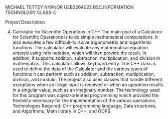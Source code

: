 MICHAEL TETTEY NYANOR
UEB3264022
BSC.INFORMATION TECHNOLOGY
CLASS-C

Project Description

4. Calculator for Scientific Operations in C++
The main goal of a Calculator for Scientific Operations is to do simple 
mathematical computations. It also executes a few difficult-to-solve 
trigonometric and logarithmic functions. The calculator will evaluate any 
mathematical equation entered using infix notation, which will then provide the 
result. In addition, it supports addition, subtraction, multiplication, and division 
in mathematics. This calculator allows keyboard entry. The C++ class is used to 
define the data of the Calculator and the various types of functions it can perform 
such as addition, subtraction, multiplication, division, and modulo. The project 
also uses classes that handle different exceptions when an illegal input is 
received or when an operation results in a singular value, such as an imaginary 
number. The technology used for this program was object-oriented programming 
which provided the flexibility necessary for the implementation of the various 
operations.
Technologies Required: C++ programming language, Data structures, and
Algorithms, Math library in C++, and OOPS.

